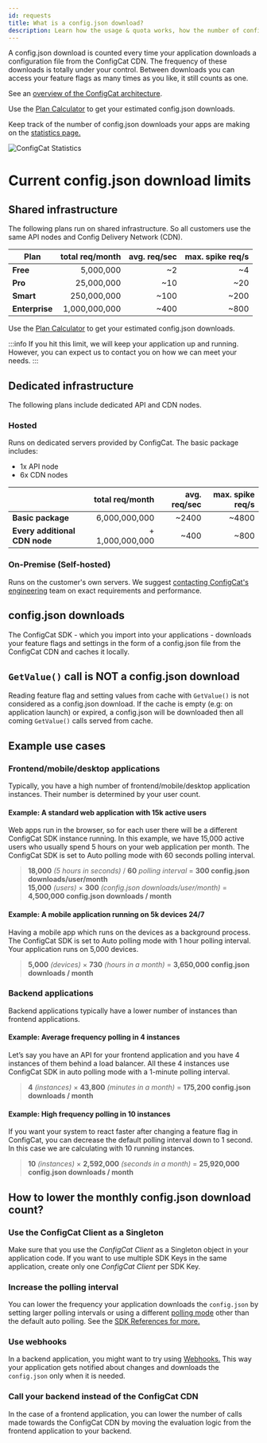 ```yaml
---
id: requests
title: What is a config.json download?
description: Learn how the usage & quota works, how the number of config.json downloads is counted and how to lower your monthly usage.
---
```


A config.json download is counted every time your application downloads a configuration file from the ConfigCat
CDN. The frequency of these downloads is totally under your control. Between downloads you can access your feature
flags as many times as you like, it still counts as one.

See an <a href="https://configcat.com/architecture/" target="_blank">overview of the ConfigCat architecture</a>.

Use the <a href="https://configcat.com/calculator/" target="_blank">Plan Calculator</a> to get your estimated config.json downloads.

Keep track of the number of config.json downloads your apps are making on the <a href="https://app.configcat.com/product/statistics" target="_blank">statistics page.</a>

<img src="/docs/assets/stats.png" className="zoomable" alt="ConfigCat Statistics" />

# Current config.json download limits

## Shared infrastructure

The following plans run on shared infrastructure. So all customers use the same API nodes and Config Delivery Network (CDN).

| Plan           | total req/month | avg. req/sec | max. spike req/s |
| -------------- | --------------: | -----------: | ---------------: |
| **Free**       |       5,000,000 |           ~2 |               ~4 |
| **Pro**        |      25,000,000 |          ~10 |              ~20 |
| **Smart**      |     250,000,000 |         ~100 |             ~200 |
| **Enterprise** |   1,000,000,000 |         ~400 |             ~800 |

Use the <a href="https://configcat.com/calculator/" target="_blank">Plan Calculator</a> to get your estimated config.json downloads.

:::info
If you hit this limit, we will keep your application up and running. However, you can expect us to contact you on how we can meet your needs.
:::

## Dedicated infrastructure

The following plans include dedicated API and CDN nodes.

### Hosted

Runs on dedicated servers provided by ConfigCat.
The basic package includes:

- 1x API node
- 6x CDN nodes

|                               | total req/month | avg. req/sec | max. spike req/s |
| ----------------------------- | --------------: | -----------: | ---------------: |
| **Basic package**             |   6,000,000,000 |        ~2400 |            ~4800 |
| **Every additional CDN node** | + 1,000,000,000 |         ~400 |             ~800 |

### On-Premise (Self-hosted)

Runs on the customer's own servers. We suggest <a href="https://configcat.com/support/" target="_blank">contacting ConfigCat's engineering</a>
team on exact requirements and performance.

## config.json downloads

The ConfigCat SDK - which you import into your applications - downloads your feature flags and settings in the
form of a config.json file from the ConfigCat CDN and caches it locally.

## `GetValue()` call is NOT a config.json download

Reading feature flag and setting values from cache with `GetValue()` is not considered as a config.json download.
If the cache is empty (e.g: on application launch) or expired, a config.json will be downloaded then all coming `GetValue()`
calls served from cache.

## Example use cases

### Frontend/mobile/desktop applications

Typically, you have a high number of frontend/mobile/desktop application instances. Their number is determined by your user count.

#### Example: A standard web application with 15k active users

Web apps run in the browser, so for each user there will be a different ConfigCat SDK instance running.
In this example, we have 15,000 active users who usually spend 5 hours on your web application per month.
The ConfigCat SDK is set to Auto polling mode with 60 seconds polling interval.

> **18,000** _(5 hours in seconds)_ / **60** _polling interval_ = **300 config.json downloads/user/month**  
> **15,000** _(users)_ × **300** _(config.json downloads/user/month)_ = **4,500,000 config.json downloads / month**

#### Example: A mobile application running on 5k devices 24/7

Having a mobile app which runs on the devices as a background process. The ConfigCat SDK is set to Auto polling mode with 1 hour polling interval.  
Your application runs on 5,000 devices.

> **5,000** _(devices)_ × **730** _(hours in a month)_ = **3,650,000 config.json downloads / month**

### Backend applications

Backend applications typically have a lower number of instances than frontend applications.

#### Example: Average frequency polling in 4 instances

Let’s say you have an API for your frontend application and you have 4 instances of them behind a load balancer.
All these 4 instances use ConfigCat SDK in auto polling mode with a 1-minute polling interval.

> **4** _(instances)_ × **43,800** _(minutes in a month)_ = **175,200 config.json downloads / month**

#### Example: High frequency polling in 10 instances

If you want your system to react faster after changing a feature flag in ConfigCat, you can decrease
the default polling interval down to 1 second. In this case we are calculating with 10 running instances.

> **10** _(instances)_ × **2,592,000** _(seconds in a month)_ = **25,920,000 config.json downloads / month**

## How to lower the monthly config.json download count?

### Use the ConfigCat Client as a Singleton

Make sure that you use the _ConfigCat Client_ as a Singleton object in your application code.
If you want to use multiple SDK Keys in the same application, create only one _ConfigCat Client_ per SDK Key.

### Increase the polling interval

You can lower the frequency your application downloads the `config.json` by setting larger polling intervals or using a different [polling mode](/advanced/caching) other than the default auto polling. See the [SDK References for more.](/sdk-reference/overview)

### Use webhooks

In a backend application, you might want to try using [Webhooks.](/advanced/notifications-webhooks) This way your application gets notified about changes and downloads the `config.json` only when it is needed.

### Call your backend instead of the ConfigCat CDN

In the case of a frontend application, you can lower the number of calls made towards the ConfigCat CDN by moving the evaluation logic from the frontend application to your backend.
